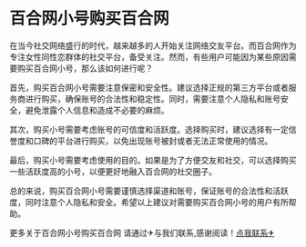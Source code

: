 # 百合网小号购买百合网

在当今社交网络盛行的时代，越来越多的人开始关注网络交友平台。而百合网作为专注女性同性恋群体的社交平台，备受关注。然而，有些用户可能因为某些原因需要购买百合网小号，那么该如何进行呢？

首先，购买百合网小号需要注意保密和安全性。建议选择正规的第三方平台或者服务商进行购买，确保账号的合法性和稳定性。同时，需要注意个人隐私和账号安全，避免泄露个人信息和造成不必要的麻烦。

其次，购买小号需要考虑账号的可信度和活跃度。选择购买时，建议选择有一定信誉度和口碑的平台进行购买，以免出现账号被封或者无法正常使用的情况。

最后，购买小号需要考虑使用的目的。如果是为了方便交友和社交，可以选择购买一些活跃度高的小号，以便更好地融入百合网的社交圈子。

总的来说，购买百合网小号需要谨慎选择渠道和账号，保证账号的合法性和活跃度，同时注意个人隐私和安全。希望以上建议对需要购买百合网小号的用户有所帮助。

更多关于百合网小号购买百合网 请通过✈与我们联系,感谢阅读！[点我联系✈](https://doc.G208.com)